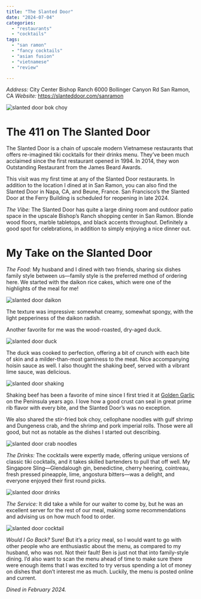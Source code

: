 ```yaml
---
title: "The Slanted Door"
date: "2024-07-04"
categories:
  - "restaurants"
  - "cocktails"
tags:
  - "san ramon"
  - "fancy cocktails"
  - "asian fusion"
  - "vietnamese"
  - "review"

---
```


*Address:*
City Center Bishop Ranch
6000 Bollinger Canyon Rd
San Ramon, CA
*Website:* <https://slanteddoor.com/sanramon>

![slanted door bok choy](http://s3.amazonaws.com/thegourmez-wpmedia/2024/07/slanted-door-8.jpg)

# The 411 on The Slanted Door

The Slanted Door is a chain of upscale modern Vietnamese restaurants that offers re-imagined tiki cocktails for their drinks menu. They’ve been much acclaimed since the first restaurant opened in 1994. In 2014, they won Outstanding Restaurant from the James Beard Awards.

This visit was my first time at any of the Slanted Door restaurants. In addition to the location I dined at in San Ramon, you can also find the Slanted Door in Napa, CA, and Beune, France. San Francisco’s the Slanted Door at the Ferry Building is scheduled for reopening in late 2024.

*The Vibe:* The Slanted Door has quite a large dining room and outdoor patio space in the upscale Bishop’s Ranch shopping center in San Ramon. Blonde wood floors, marble tabletops, and black accents throughout. Definitely a good spot for celebrations, in addition to simply enjoying a nice dinner out.

# My Take on the Slanted Door

*The Food:* My husband and I dined with two friends, sharing six dishes family style between us—family style is the preferred method of ordering here. We started with the daikon rice cakes, which were one of the highlights of the meal for me!

![slanted door daikon](http://s3.amazonaws.com/thegourmez-wpmedia/2024/07/slanted-door-6.jpg)

The texture was impressive: somewhat creamy, somewhat spongy, with the light pepperiness of the daikon radish. 

Another favorite for me was the wood-roasted, dry-aged duck.

![slanted door duck](http://s3.amazonaws.com/thegourmez-wpmedia/2024/07/slanted-door-2.jpg)

The duck was cooked to perfection, offering a bit of crunch with each bite of skin and a milder-than-most gaminess to the meat. Nice accompanying hoisin sauce as well. I also thought the shaking beef, served with a vibrant lime sauce, was delicious.

![slanted door shaking](http://s3.amazonaws.com/thegourmez-wpmedia/2024/07/slanted-door-9.jpg)

Shaking beef has been a favorite of mine since I first tried it at [Golden Garlic](https://thegourmez.com/blog/2016/07/26/golden-garlic-review/) on the Peninsula years ago. I love how a good crust can seal in great prime rib flavor with every bite, and the Slanted Door’s was no exception.

We also shared the stir-fried bok choy, cellophane noodles with gulf shrimp and Dungeness crab, and the shrimp and pork imperial rolls. Those were all good, but not as notable as the dishes I started out describing.

![slanted door crab noodles](http://s3.amazonaws.com/thegourmez-wpmedia/2024/07/slanted-door-7.jpg)

*The Drinks:* The cocktails were expertly made, offering unique versions of classic tiki cocktails, and it takes skilled bartenders to pull that off well. My Singapore Sling—Glendalough gin, benedictine, cherry heering, cointreau, fresh pressed pineapple, lime, angostura bitters—was a delight, and everyone enjoyed their first round picks.

![slanted door drinks](http://s3.amazonaws.com/thegourmez-wpmedia/2024/07/slanted-door-1.jpg)

*The Service:* It did take a while for our waiter to come by, but he was an excellent server for the rest of our meal, making some recommendations and advising us on how much food to order.

![slanted door cocktail](http://s3.amazonaws.com/thegourmez-wpmedia/2024/07/slanted-door-5.jpg)

*Would I Go Back?* Sure! But it’s a pricy meal, so I would want to go with other people who are enthusiastic about the menu, as compared to my husband, who was not. Not their fault! Ben is just not that into family-style dining. I’d also want to scan the menu ahead of time to make sure there were enough items that I was excited to try versus spending a lot of money on dishes that don’t interest me as much. Luckily, the menu is posted online and current.

*Dined in February 2024.*
